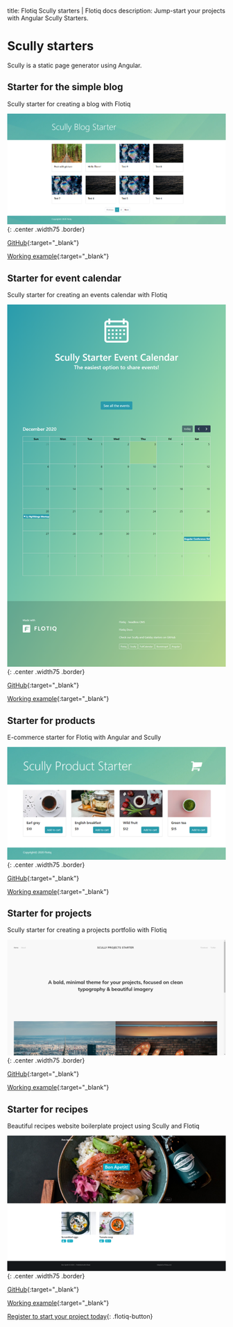 title: Flotiq Scully starters | Flotiq docs
description: Jump-start your projects with Angular Scully Starters.

# Scully starters

Scully is a static page generator using Angular.

## Starter for the simple blog

Scully starter for creating a blog with Flotiq

![](images/scully/flotiq-starter-blogposts.png){: .center .width75 .border}

[GitHub](https://github.com/flotiq/scully-blog-starter){:target="_blank"}

[Working example](https://thirsty-hoover-9327b3.netlify.app/){:target="_blank"}

## Starter for event calendar

Scully starter for creating an events calendar with Flotiq

![](images/scully/home.png){: .center .width75 .border}

[GitHub](https://github.com/flotiq/scully-event-calendar-starter){:target="_blank"}

[Working example](https://awesome-sammet-8accee.netlify.app/){:target="_blank"}

## Starter for products

E-commerce starter for Flotiq with Angular and Scully

![](images/scully/flotiq-starter-products.png){: .center .width75 .border}

[GitHub](https://github.com/flotiq/scully-products-starter){:target="_blank"}

[Working example](https://competent-visvesvaraya-bb732c.netlify.app/){:target="_blank"}

## Starter for projects

Scully starter for creating a projects portfolio with Flotiq

![](images/scully/flotiq-starter-projects.png){: .center .width75 .border}

[GitHub](https://github.com/flotiq/scully-projects-starter){:target="_blank"}

[Working example](https://angry-brattain-f446a1.netlify.app/){:target="_blank"}

## Starter for recipes

Beautiful recipes website boilerplate project using Scully and Flotiq

![](images/scully/Scully-Recipes-Starter.png){: .center .width75 .border}

[GitHub](https://github.com/flotiq/scully-recipes-starter){:target="_blank"}

[Working example](https://vibrant-mclean-8da635.netlify.app/){:target="_blank"}


[Register to start your project today](https://editor.flotiq.com/register.html){: .flotiq-button}
